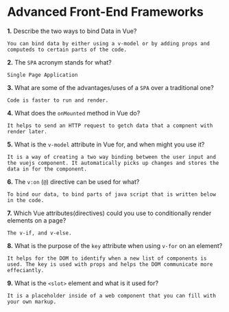 # Advanced Front-End Frameworks


**1.** Describe the two ways to bind Data in Vue?
<!-- enter you answer in the space below -->
```
You can bind data by either using a v-model or by adding props and computeds to certain parts of the code. 
```

**2.** The `SPA` acronym stands for what?
<!-- enter you answer in the space below -->
```
Single Page Application 
```
**3.** What are some of the advantages/uses of a `SPA` over a traditional one?
<!-- enter you answer in the space below -->
```
Code is faster to run and render.
```
**4.** What does the `onMounted` method in Vue do?
<!-- enter you answer in the space below -->
```
It helps to send an HTTP request to getch data that a compnent with render later. 
```
**5.** What is the `v-model` attribute in Vue for, and when might you use it?
<!-- enter you answer in the space below -->
```
It is a way of creating a two way binding between the user input and the vuejs component. It automatically picks up changes and stores the data in for the component.
```
**6.** The `v:on` (`@`) directive can be used for what?
<!-- enter you answer in the space below -->
```
To bind our data, to bind parts of java script that is written below in the code.
```
**7.** Which Vue attributes(directives) could you use to conditionally render elements on a page?
<!-- enter you answer in the space below -->
```
The v-if, and v-else. 
```
**8.** What is the purpose of the `key` attribute when using `v-for` on an element?
<!-- enter you answer in the space below -->
```
It helps for the DOM to identify when a new list of components is used. The key is used with props and helps the DOM communicate more effeciantly.
```
**9.** What is the `<slot>` element and what is it used for?
<!-- enter you answer in the space below -->
```
It is a placeholder inside of a web component that you can fill with your own markup.
```